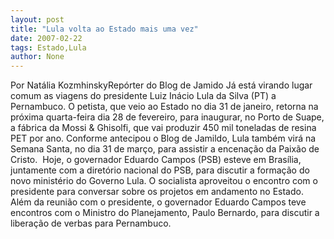 ```yaml
---
layout: post
title: "Lula volta ao Estado mais uma vez"
date: 2007-02-22
tags: Estado,Lula
author: None
---
```

Por Natália KozmhinskyRepórter do Blog de Jamido
Já está virando lugar comum as viagens do presidente Luiz Inácio Lula da Silva (PT) a Pernambuco. O petista, que veio ao Estado no dia 31 de janeiro, retorna na próxima quarta-feira dia 28 de fevereiro, para inaugurar, no Porto de Suape, a fábrica da Mossi &amp; Ghisolfi, que vai produzir 450 mil toneladas de resina PET por ano. 
Conforme antecipou o Blog de Jamildo, Lula também virá na Semana Santa, no dia 31 de março, para assistir a encenação da Paixão de Cristo.&nbsp; 
Hoje, o governador Eduardo Campos (PSB) esteve em Brasília, juntamente com a diretório nacional do PSB, para discutir a formação do novo ministério do Governo Lula. O socialista aproveitou o encontro com o presidente para conversar sobre os projetos em andamento no Estado. 
Além da&nbsp;reunião com o&nbsp;presidente, o governador Eduardo Campos&nbsp;teve encontros com o Ministro do Planejamento, Paulo Bernardo, para discutir a liberação de verbas para Pernambuco. 